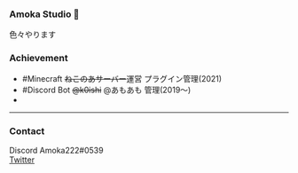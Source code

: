 ### Amoka Studio 👋
色々やります

### Achievement
* #Minecraft ~~ねこのあサーバー~~運営 プラグイン管理(2021)
* #Discord Bot ~~@k0ishi~~ @あもあも 管理(2019～)
* 
***


### Contact
Discord Amoka222#0539  
[Twitter](https://twitter.com/Amkvg)
